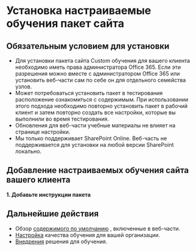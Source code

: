 # <a name="install-the-custom-learning-site-package"></a>Установка настраиваемые обучения пакет сайта

## <a name="prerequisite-for-installation"></a>Обязательным условием для установки

- Для установки пакета сайта Custom обучения для вашего клиента необходимо иметь права администратора Office 365.  Если эти разрешения можно вместе с администратором Office 365 или установить веб-части сам по себе он для отдельного семейства узлов.
- Может потребоваться установить пакет в тестирования расположение ознакомиться с содержимым.  При использовании этого подхода необходимо повторно установить пакет в рабочий клиент и затем повторно создать все настройки, которые вы выполнили во время тестирования. 
- Обновления для веб-части учебные материалы не влияет на странице настройки.
- Мы только поддерживает SharePoint Online. Веб-часть не поддерживается для установки на любой версии SharePoint локально.

## <a name="add-the-custom-learning-site-to-your-tenant"></a>Добавление настраиваемых обучения сайта вашего клиента 

**1. Добавьте инструкции пакета**



## <a name="next-steps"></a>Дальнейшие действия
- Обзор [содержимого по умолчанию](sitecontent.md) , включенные в веб-части.
- [Настройка](customization.md) качества обучения для вашей организации.
- [Внедрения](driveadoption.md) решения для обучения.

